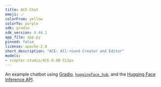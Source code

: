 ```yaml
---
title: ACE-Chat
emoji: 🪄
colorFrom: yellow
colorTo: purple
sdk: gradio
sdk_version: 4.44.1
app_file: app.py
pinned: false
license: apache-2.0
short_description: "ACE: All-round Creator and Editor"
models:
- scepter-studio/ACE-0.6B-512px
---
```


An example chatbot using [Gradio](https://gradio.app), [`huggingface_hub`](https://huggingface.co/docs/huggingface_hub/v0.22.2/en/index), and the [Hugging Face Inference API](https://huggingface.co/docs/api-inference/index).